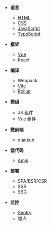<!-- _sidebar.md -->

* **语言**
  * [HTML](web/html.md)
  * [CSS](web/css.md)
  * [JavaScript](web/javascript.md)
  * [TypeScript](web/typescript.md)

* **框架**
  * [Vue](web/vue.md)
  * React

* **编译**
  * Webpack
  * [Vite](web/vite.md)
  * [Rollup](web/rollup.md)

* **模组**
  * JS 组件
  * Vue 组件

* **微前端**
  * [qiankun](web/qiankun.md)

* **低代码**
  * [Amis](https://zhangling.site/books/amis/)

* **部署**
  * SPA/BSR/CSR
  * SSR
  * SSG

* **监控**
  * [Sentry](web/sentry.md)
  * 埋点
